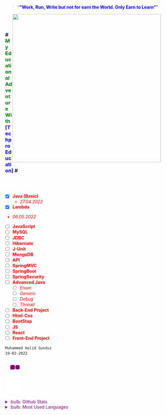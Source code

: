 > "**<font color="blue">"Work, Run, Write but not for earn the World. Only Earn to Learn"**"</font>


<img src="https://media.giphy.com/media/si4P9VBMEIhq40i6tT/giphy.gif" width="480" height="480" align="right" >
<br />
<br />


### \#<font color="Green">My Educational Adventure With</font>  <font color="Blue">[TechproEducation] </font>\#
 <font color="red">
<br />
<br />

- [x] **Java (Basic)** 
  - *27.04.2022*
- [x]  **Lambda**
  - *06.05.2022*
- [ ] **JavaScript**
- [ ] **MySQL**
- [ ] **JDBC**
- [ ] **Hibernate**
- [ ] **J-Unit**
- [ ] **MongoDB**
- [ ] **API**
- [ ] **SpringMVC**
- [ ] **SpringBoot**
- [ ] **SpringSecurity**
- [ ] **Advanced Java**
  - [ ] *Enum*
  - [ ] *Generic*
  - [ ] *Debug*
  - [ ] *Thread*
- [ ] **Back-End Project**
- [ ] **Html-Css**
- [ ] **BootStap**
- [ ] **JS**
- [ ] **React**
- [ ] **Front-End Project**
</font>


```bash
Muhammed Halid Gunduz 
19-02-2022
```

![snake gif](https://github.com/MHalidG/MHalidG/blob/output/github-contribution-grid-snake.gif)

<font color="Purple">
<details>
<summary>:bulb: Github Stats</summary>
<img src="https://github-readme-stats.vercel.app/api?username=MHalidG&count_private=true">
</details>

<details>
<summary>:bulb: Most Used Languages</summary>
<img src="https://github-readme-stats.vercel.app/api/top-langs/?username=MHalidG">
</details>
</font>
